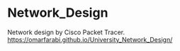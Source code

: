 # Network_Design
Network design by Cisco Packet Tracer.
https://omarfarabi.github.io/University_Network_Design/
